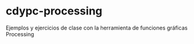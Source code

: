 # cdypc-processing
Ejemplos y ejercicios de clase con la herramienta de funciones gráficas Processing
